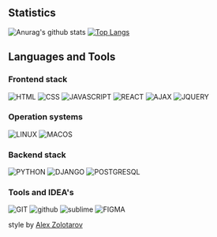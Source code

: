 ## Statistics 
![Anurag's github stats](https://github-readme-stats.vercel.app/api?username=mishagavura&show_icons=true&theme=radical)
[![Top Langs](https://github-readme-stats.vercel.app/api/top-langs/?username=mishagavura&layout=compact&theme=radical)](https://github.com/anuraghazra/github-readme-stats)
## Languages and Tools
### Frontend stack
![HTML](https://img.shields.io/badge/-HTML-192a56?style=for-the-badge&logo=html5&logoColor=ffffff)
![CSS](https://img.shields.io/badge/-CSS-192a56?style=for-the-badge&logo=css3&logoColor=ffffff)
![JAVASCRIPT](https://img.shields.io/badge/-JAVASCRIPT-192a56?style=for-the-badge&logo=javascript&logoColor=ffffff)
![REACT](https://img.shields.io/badge/-REACT-192a56?style=for-the-badge&logo=react&logoColor=ffffff)
![AJAX](https://img.shields.io/badge/-AJAX-192a56?style=for-the-badge&logo=ajax&logoColor=ffffff)
![JQUERY](https://img.shields.io/badge/-JQUERY-192a56?style=for-the-badge&logo=jQuery&logoColor=ffffff)
### Operation systems
![LINUX](https://img.shields.io/badge/-LINUX-40739e?style=for-the-badge&logo=linux&logoColor=ffffff)
![MACOS](https://img.shields.io/badge/-MACOS-40739e?style=for-the-badge&logo=apple&logoColor=ffffff)
### Backend stack
![PYTHON](https://img.shields.io/badge/-PYTHON-192a56?style=for-the-badge&logo=python&logoColor=ffffff)
![DJANGO](https://img.shields.io/badge/-DJANGO-192a56?style=for-the-badge&logo=django&logoColor=ffffff)
![POSTGRESQL](https://img.shields.io/badge/-POSTGRESQL-192a56?style=for-the-badge&logo=postgresql&logoColor=ffffff)
### Tools and IDEA's
![GIT](https://img.shields.io/badge/-GIT-F05032?style=for-the-badge&logo=git&logoColor=ffffff)
![github](https://img.shields.io/badge/-GITHUB-F05032?style=for-the-badge&logo=github&logoColor=ffffff)
![sublime](https://img.shields.io/badge/-Sublime-F05032?style=for-the-badge&logo=sublime-text&logoColor=ffffff)
![FIGMA](https://img.shields.io/badge/-FIGMA-F05032?style=for-the-badge&logo=figma&logoColor=ffffff)

style by <a href='https://github.com/webgtx'>Alex Zolotarov</a>
